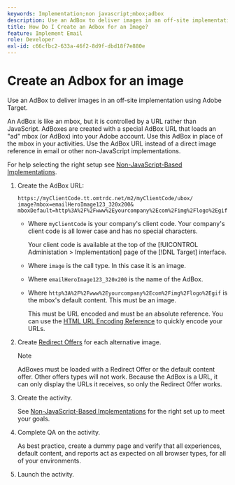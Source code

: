 ```yaml
---
keywords: Implementation;non javascript;mbox;adbox
description: Use an AdBox to deliver images in an off-site implementation using Adobe Target. An AdBox is like an mbox, but controlled by a URL instead of JavaScript.
title: How Do I Create an Adbox for an Image?
feature: Implement Email
role: Developer
exl-id: c66cfbc2-633a-46f2-8d9f-dbd18f7e880e
---
```

# Create an Adbox for an image

Use an AdBox to deliver images in an off-site implementation using Adobe Target.

An AdBox is like an mbox, but it is controlled by a URL rather than JavaScript. AdBoxes are created with a special AdBox URL that loads an "ad" mbox (or AdBox) into your Adobe account. Use this AdBox in place of the mbox in your activities. Use the AdBox URL instead of a direct image reference in email or other non-JavaScript implementations.

For help selecting the right setup see [Non-JavaScript-Based Implementations](/help/main/c-implementing-target/c-non-javascript-based-implementation/non-javascript-based-implementation.md#concept_4799C58B081A43F6B3B8CC25A8D5D7C4). 

1. Create the AdBox URL:

   ```
   https://myClientCode.tt.omtrdc.net/m2/myClientCode/ubox/
   image?mbox=emailHeroImage123_320x200&
   mboxDefault=http%3A%2F%2Fwww%2Eyourcompany%2Ecom%2Fimg%2Flogo%2Egif
   ```

   * Where `myClientCode` is your company's client code. Your company's client code is all lower case and has no special characters.
   
     Your client code is available at the top of the [!UICONTROL Administation > Implementation] page of the [!DNL Target] interface.
   
   * Where `image` is the call type. In this case it is an image.
   
   * Where `emailHeroImage123_320x200` is the name of the AdBox.

   * Where `http%3A%2F%2Fwww%2Eyourcompany%2Ecom%2Fimg%2Flogo%2Egif` is the mbox's default content. This must be an image.
   
     This must be URL encoded and must be an absolute reference. You can use the [HTML URL Encoding Reference](https://www.w3schools.com/tags/ref_urlencode.asp) to quickly encode your URLs.

1. Create [Redirect Offers](/help/main/c-experiences/c-manage-content/offer-redirect.md#task_33C80CD722564303B687948261484F94) for each alternative image.

   >[!NOTE]
   >
   >AdBoxes must be loaded with a Redirect Offer or the default content offer. Other offers types will not work. Because the AdBox is a URL, it can only display the URLs it receives, so only the Redirect Offer works.

1. Create the activity.

   See [Non-JavaScript-Based Implementations](/help/main/c-implementing-target/c-non-javascript-based-implementation/non-javascript-based-implementation.md#concept_4799C58B081A43F6B3B8CC25A8D5D7C4) for the right set up to meet your goals. 
1. Complete QA on the activity.

   As best practice, create a dummy page and verify that all experiences, default content, and reports act as expected on all browser types, for all of your environments. 

1. Launch the activity.
